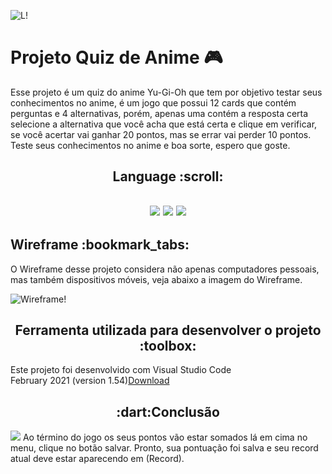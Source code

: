 ![L!](https://img.shields.io/badge/License-MIT-green) 

<h1><strong>Projeto Quiz de Anime 🎮</strong></h1>


Esse projeto é um quiz do anime Yu-Gi-Oh que tem por objetivo testar seus conhecimentos no anime, é um jogo que possui 12 cards que contém perguntas e 4 alternativas, porém, apenas uma contém a resposta certa selecione a alternativa que você acha que está certa e clique em verificar, se você acertar vai ganhar 20 pontos, mas se errar vai perder 10 pontos. Teste seus conhecimentos no anime e boa sorte, espero que goste.


<h2 align="center">
 Language :scroll:
<h2>
<p align="center">
<img src="https://camo.githubusercontent.com/d63d473e728e20a286d22bb2226a7bf45a2b9ac6c72c59c0e61e9730bfe4168c/68747470733a2f2f696d672e736869656c64732e696f2f62616467652f48544d4c352d4533344632363f7374796c653d666f722d7468652d6261646765266c6f676f3d68746d6c35266c6f676f436f6c6f723d7768697465">
<img src="https://camo.githubusercontent.com/3a0f693cfa032ea4404e8e02d485599bd0d192282b921026e89d271aaa3d7565/68747470733a2f2f696d672e736869656c64732e696f2f62616467652f435353332d3135373242363f7374796c653d666f722d7468652d6261646765266c6f676f3d63737333266c6f676f436f6c6f723d7768697465">
<img src="https://camo.githubusercontent.com/9d07c04bdd98c662d5df9d4e1cc1de8446ffeaebca330feb161f1fb8e1188204/68747470733a2f2f696d672e736869656c64732e696f2f62616467652f4a6176615363726970742d4637444631453f7374796c653d666f722d7468652d6261646765266c6f676f3d6a617661736372697074266c6f676f436f6c6f723d626c61636b">
<p>

 
<h2><strong>Wireframe :bookmark_tabs:</strong></h2>

O Wireframe desse projeto considera não apenas computadores pessoais, mas também dispositivos móveis, veja abaixo a imagem do Wireframe.

![Wireframe!](https://raw.githubusercontent.com/LucasGaldinno/quiz-anime/main/Screenshots/Wireframe.png)


<h2 align="center">
Ferramenta utilizada para desenvolver o projeto :toolbox:
</h2>
Este projeto foi desenvolvido com Visual Studio Code <br> 
February 2021 (version 1.54)<a href="https://code.visualstudio.com/">Download</a>


<h2 align="center">
:dart:Conclusão
</h2>
<img src="https://raw.githubusercontent.com/LucasGaldinno/quiz-anime/main/Screenshots/record.png">
Ao término do jogo os seus pontos vão estar somados lá em cima no menu, clique no botão salvar. Pronto, sua pontuação foi salva e seu record atual deve estar aparecendo em (Record).
